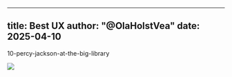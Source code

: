 
---
title: Best UX
author: "@OlaHolstVea"
date: 2025-04-10
---

10-percy-jackson-at-the-big-library

![](https://imgs.search.brave.com/oYy8BFWsEu0eo9LCmG1iwURIhuEOS2GTOQ1FWKTMwh4/rs:fit:860:0:0:0/g:ce/aHR0cHM6Ly9pbWFn/ZXMuYm9va3NlbnNl/LmNvbS9pbWFnZXMv/NDc3LzA1MS85Nzgx/MzY4MDUxNDc3Lmpw/Zw)